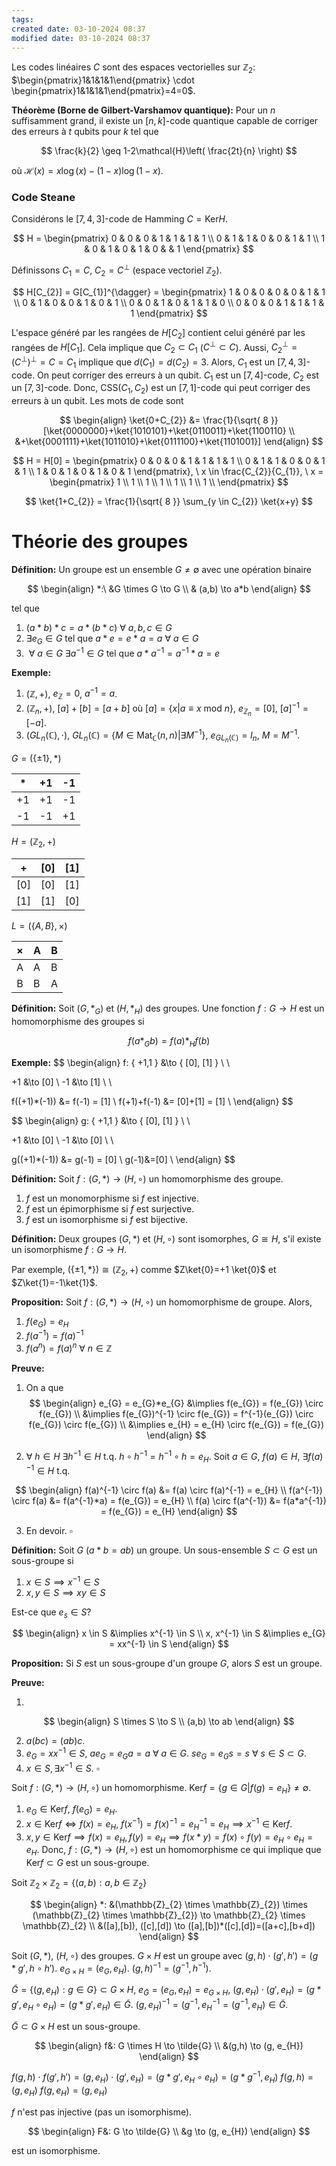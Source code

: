 ```yaml
---
tags: 
created date: 03-10-2024 08:37
modified date: 03-10-2024 08:37
---
```

Les codes linéaires $C$ sont des espaces vectorielles sur $\mathbb{Z}_{2}$: $\begin{pmatrix}1&1&1&1\end{pmatrix} \cdot \begin{pmatrix}1&1&1&1\end{pmatrix}=4=0$.

**Théorème (Borne de Gilbert-Varshamov quantique):** Pour un $n$ suffisamment grand, il existe un $[n,k]$-code quantique capable de corriger des erreurs à $t$ qubits pour $k$ tel que

$$
\frac{k}{2} \geq 1-2\mathcal{H}\left( \frac{2t}{n} \right)
$$

où $\mathcal{H}(x) = x\log (x) - (1-x)\log(1-x)$.

### Code Steane

Considérons le $[7,4,3]$-code de Hamming $C=\text{Ker}H$.

$$ H =
\begin{pmatrix}
0 & 0 & 0 & 1 & 1 & 1 & 1 \\
0 & 1 & 1 & 0 & 0 & 1 & 1 \\
1 & 0 & 1 & 0 & 1 & 0 &  & 1
\end{pmatrix}
$$

Définissons $C_{1}=C$, $C_{2}=C^{\perp}$ (espace vectoriel $\mathbb{Z}_{2}$).

$$
H[C_{2}] = G[C_{1}]^{\dagger} = \begin{pmatrix}
1 & 0 & 0 & 0 & 0 & 1 & 1 \\
0 & 1 & 0 & 0 & 1 & 0 & 1 \\
0 & 0 & 1 & 0 & 1 & 1 & 0 \\
0 & 0 & 0 & 1 & 1 & 1 & 1
\end{pmatrix}
$$

L'espace généré par les rangées de $H[C_{2}]$ contient celui généré par les rangées de $H[C_{1}]$. Cela implique que $C_{2} \subset C_{1}$ ($C^{\perp} \subset C$). Aussi, $C_{2}^{\perp}=(C^{\perp})^{\perp}=C=C_{1}$ implique que $d(C_{1})=d(C_{2})=3$. Alors, $C_{1}$ est un $[7,4,3]$-code. On peut corriger des erreurs à un qubit. $C_{1}$ est un $[7,4]$-code, $C_{2}$ est un $[7,3]$-code. Donc, $\text{CSS}(C_{1},C_{2})$ est un $[7,1]$-code qui peut corriger des erreurs à un qubit. Les mots de code sont

$$
\begin{align}
\ket{0+C_{2}} &= \frac{1}{\sqrt{ 8 }} [\ket{0000000}+\ket{1010101}+\ket{0110011}+\ket{1100110} \\
&+\ket{0001111}+\ket{1011010}+\ket{0111100}+\ket{1101001}]
\end{align}
$$

$$
H = H[0] = \begin{pmatrix}
0 & 0 & 0 & 1 & 1 & 1 & 1 \\
0 & 1 & 1 & 0 & 0 & 1 & 1 \\
1 & 0 & 1 & 0 & 1 & 0 & 1
\end{pmatrix}, \ x \in \frac{C_{2}}{C_{1}}, \ x = \begin{pmatrix}
1 \\
1 \\
1 \\
1 \\
1 \\
1 \\
1 \\
\end{pmatrix}
$$

$$
\ket{1+C_{2}} = \frac{1}{\sqrt{ 8 }} \sum_{y \in C_{2}} \ket{x+y}
$$

# Théorie des groupes

**Définition:** Un groupe est un ensemble $G \neq \emptyset$ avec une opération binaire

$$
\begin{align}
*:\ &G \times G \to G \\
& (a,b) \to a*b
\end{align}
$$

tel que

1. $(a * b) * c = a * (b * c) \ \forall \ a,b,c \in G$
2. $\exists e_{G} \in G$  tel que $a*e=e*a=a \ \forall \ a \in G$
3. $\ \forall \ a \in G \ \exists  a^{-1} \in G$ tel que $a*a^{-1}=a^{-1}*a=e$

**Exemple:**

1. $(\mathbb{Z}, +)$, $e_{\mathbb{Z}}=0$, $a^{-1}=a$.
2. $(\mathbb{Z}_{n}, +)$, $[a]+[b]=[a+b]$ où $[a]=\{ x | a \equiv x \text{ mod } n \}$, $e_{\mathbb{Z}_{n}}=[0]$, $[a]^{-1}=[-a]$.
3. $(GL_{n}(\mathbb{C}), \cdot)$, $GL_{n}(\mathbb{C}) = \{ M \in \text{Mat}_{\mathbb{C}} (n,n) | \exists M^{-1} \}$, $e_{GL_{n}(\mathbb{C})} = I_{n}$, $M=M^{-1}$.

$G=(\{ \pm 1 \}, *)$

|  *  | +1  | -1  |
| :-: | :-: | --- |
| +1  | +1  | -1  |
| -1  | -1  | +1  |

$H=(\mathbb{Z}_{2}, +)$

|   +   | $[0]$ | $[1]$ |
| :---: | ----- | ----- |
| $[0]$ | $[0]$ | $[1]$ |
| $[1]$ | $[1]$ | $[0]$ |

 $L = (\{ A, B \}, \times)$

| $\times$ | A   | B   |
| :------: | --- | --- |
|    A     | A   | B   |
|    B     | B   | A   |

**Définition:** Soit $(G, *_{G})$ et $(H, *_{H})$ des groupes. Une fonction $f:G \to H$ est un homomorphisme des groupes si

$$
f(a*_{G}b) = f(a) *_{H} f(b)
$$

**Exemple:**
$$
\begin{align}
f: \{ +1,1 \} &\to \{ [0], [1] \} \\ \\

+1 &\to [0] \\
-1 &\to [1] \\ \\

f((+1)*(-1)) &= f(-1) = [1] \\
f(+1)+f(-1) &= [0]+[1] = [1] \\
\end{align}
$$

$$
\begin{align}
g: \{ +1,1 \} &\to \{ [0], [1] \} \\ \\

+1 &\to [0] \\
-1 &\to [0] \\ \\

g((+1)*(-1)) &= g(-1) = [0] \\
g(-1)&=[0] \\
\end{align}
$$

**Définition:** Soit $f:(G,*) \to (H, \circ)$ un homomorphisme des groupe.

1. $f$ est un monomorphisme si $f$ est injective.
2. $f$ est un épimorphisme si $f$ est surjective.
3. $f$ est un isomorphisme si $f$ est bijective.

**Définition:** Deux groupes $(G,*)$ et $(H, \circ)$ sont isomorphes, $G \cong H$, s'il existe un isomorphisme $f: G \to H$.

Par exemple, $(\{ \pm 1, * \}) \cong (\mathbb{Z}_{2}, +)$ comme $Z\ket{0}=+1 \ket{0}$ et $Z\ket{1}=-1\ket{1}$.

**Proposition:** Soit $f: (G,*) \to (H, \circ)$ un homomorphisme de groupe. Alors,

1. $f(e_{G})=e_{H}$
2. $f(a^{-1})=f(a)^{-1}$
3. $f(a^{n})=f(a)^{n} \ \forall \ n \in \mathbb{Z}$

**Preuve:**

1. On a que
$$
\begin{align}
e_{G} = e_{G}*e_{G} &\implies f(e_{G}) = f(e_{G}) \circ f(e_{G}) \\
&\implies f(e_{G})^{-1} \circ f(e_{G}) = f^{-1}(e_{G}) \circ f(e_{G}) \circ f(e_{G}) \\
&\implies e_{H} = e_{H} \circ f(e_{G}) = f(e_{G}) 
\end{align}
$$

2. $\forall \ h \in H \ \exists h^{-1} \in H \text{ t.q. } h\circ h^{-1} = h^{-1}\circ h = e_{H}$. Soit $a \in G$, $f(a) \in H$, $\exists f(a)^{-1} \in H$ t.q.

$$
\begin{align}
f(a)^{-1} \circ f(a) &= f(a) \circ f(a)^{-1} = e_{H} \\
f(a^{-1}) \circ f(a) &= f(a^{-1}*a) = f(e_{G}) = e_{H} \\
f(a) \circ f(a^{-1}) &= f(a*a^{-1}) = f(e_{G}) = e_{H}
\end{align}
$$

3. En devoir. $\square$

**Définition:** Soit $G$ ($a*b=ab$) un groupe. Un sous-ensemble $S \subset G$ est un sous-groupe si

1. $x \in S \implies x^{-1} \in S$
2. $x,y \in S \implies xy \in S$

Est-ce que $e_{s} \in S$?

$$
\begin{align}
x \in S &\implies x^{-1} \in S \\
x, x^{-1} \in S &\implies e_{G} = xx^{-1} \in S
\end{align}
$$

**Proposition:** Si $S$ est un sous-groupe d'un groupe $G$, alors $S$ est un groupe.

**Preuve:** 

1. 
$$
\begin{align}
S \times S \to S \\
(a,b) \to ab
\end{align}
$$

2. $a(bc)=(ab)c$.
3. $e_{G} = xx^{-1} \in S$, $ae_{G}=e_{G}a=a \ \forall \ a \in G$. $se_{G}=e_{G}s=s \ \forall \ s \in S \subset G$.
4. $x \in S, \exists x^{-1} \in S$. $\square$

Soit $f:(G, *) \to (H,\circ)$ un homomorphisme. $\text{Ker}f = \{ g \in G | f(g) = e_{H} \}\neq \emptyset$.

1. $e_{G} \in \text{Ker}f$, $f(e_{G}) = e_{H}$.
2. $x \in \text{Ker}f \iff f(x) = e_{H}$, $f(x^{-1})=f(x)^{-1}=e_{H}^{-1}=e_{H} \implies x^{-1} \in \text{Ker}f$.
3. $x,y \in \text{Ker}f \implies f(x)=e_{H}, f(y)=e_{H} \implies f(x*y) = f(x)\circ f(y) = e_{H} \circ e_{H}= e_{H}$. Donc, $f: (G,*) \to (H, \circ)$ est un homomorphisme ce qui implique que $\text{Ker}f \subset G$ est un sous-groupe.

Soit $\mathbb{Z}_{2} \times \mathbb{Z}_{2} = \{ (a,b): a,b \in \mathbb{Z}_{2} \}$

$$
\begin{align}
*: &(\mathbb{Z}_{2} \times \mathbb{Z}_{2}) \times (\mathbb{Z}_{2} \times \mathbb{Z}_{2}) \to \mathbb{Z}_{2} \times \mathbb{Z}_{2} \\
&([a],[b]), ([c],[d]) \to ([a],[b])*([c],[d])=([a+c],[b+d])
\end{align}
$$

Soit $(G,*)$, $(H, \circ)$ des groupes. $G \times H$ est un groupe avec $(g,h) \cdot (g',h') = (g*g', h \circ h')$. $e_{G \times H} = (e_{G}, e_{H})$. $(g,h)^{-1}=(g^{-1},h^{-1})$.

$\tilde{G} = \{ (g,e_{H}): g \in G \} \subset G \times H$, 
$e_{\tilde{G}}=(e_{G}, e_{H})=e_{G \times H}$, $(g, e_{H}) \cdot (g', e_{H}) = (g * g', e_{H} \circ e_{H}) = (g*g', e_{H}) \in \tilde{G}$.
$(g, e_{H})^{-1} = (g^{-1},e_{H}^{-1} = (g^{-1}, e_{H}) \in \tilde{G}$.

$\tilde{G} \subset G \times H$ est un sous-groupe.

$$
\begin{align}
f&: G \times H \to \tilde{G} \\
&(g,h) \to (g, e_{H})
\end{align}
$$

$f(g,h) \cdot f(g',h')=(g,e_{H}) \cdot (g', e_{H}) = (g*g', e_{H} \circ e_{H}) = (g*g^{-1}, e_{H})$
$f(g,h)=(g,e_{H})$
$f(g, e_{H})=(g,e_{H})$

$f$ n'est pas injective (pas un isomorphisme).

$$
\begin{align}
F&: G \to \tilde{G} \\
&g \to (g, e_{H})
\end{align}
$$

est un isomorphisme.